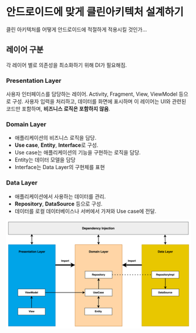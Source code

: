 # 안드로이드에 맞게 클린아키텍처 설계하기

클린 아키텍처를 어떻게 안드로이드에 적절하게 적용시킬 것인가...

## 레이어 구분

각 레이어 별로 의존성을 최소화하기 위해 DI가 필요해짐.

### Presentation Layer

사용자 인터페이스를 담당하는 레이어. Activity, Fragment, View, ViewModel 등으로 구성.
사용자 입력을 처리하고, 데이터를 화면에 표시하며 이 레이어는 UI와 관련된 코드만 포함하며, **비즈니스 로직은 포함하지 않음**.

### Domain Layer

- 애플리케이션의 비즈니스 로직을 담당.
- **Use case**, **Entity**, **Interface**로 구성.
- Use case는 애플리케이션의 기능을 구현하는 로직을 담당.
- Entity는 데이터 모델을 담당
- Interface는 Data Layer의 구현체를 표현

### Data Layer

- 애플리케이션에서 사용하는 데이터를 관리.
- **Repository**, **DataSource** 등으로 구성.
- 데이터를 로컬 데이터베이스나 서버에서 가져와 Use case에 전달.

![img.png](img.png)